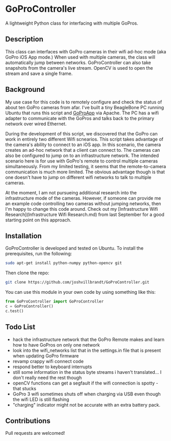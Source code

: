 # GoProController

A lightweight Python class for interfacing with multiple GoPros.

## Description

This class can interfaces with GoPro cameras in their wifi ad-hoc mode (aka GoPro iOS App mode.) When used with multiple cameras, the class will automatically jump between networks. GoProController can also take snapshots from the camera's live stream. OpenCV is used to open the stream and save a single frame.

## Background

My use case for this code is to remotely configure and check the status of about ten GoPro cameras from afar. I've built a tiny BeagleBone PC running Ubuntu that runs this script and [GoProApp](https://github.com/joshvillbrandt/GoProApp) via Apache. The PC has a wifi adapter to communicate with the GoPros and talks back to the primary network over wired Ethernet.

During the development of this script, we discovered that the GoPro can work in entirely two different Wifi scnearios. This script takes advantage of the camera's ability to connect to an iOS app. In this scenario, the camera creates an ad-hoc network that a client can connect to. The cameras can also be configured to jump on to an infrastructure network. The intended scenario here is for use with GoPro's remote to control multiple cameras simultaneously. From my limited testing, it seems that the remote-to-camera communication is much more limited. The obvious advantage though is that one doesn't have to jump on different wifi networks to talk to multiple cameras.

At the moment, I am not pursueing additional research into the infrastructure mode of the cameras. However, if someone can provide me an example code controlling two cameras without jumping networks, then I'm happy to change this code around. Check out my [Infrastructure Wifi Research](Infrastructure Wifi Research.md) from last September for a good starting point on this approach.

## Installation

GoProController is developed and tested on Ubuntu. To install the prerequisites, run the following:

```bash
sudo apt-get install python-numpy python-opencv git
```

Then clone the repo:

```bash
git clone https://github.com/joshvillbrandt/GoProController.git
```

You can use this module in your own code by using something like this:

```python
from GoProController import GoProController
c = GoProController()
c.test()
```

## Todo List

* hack the infrastructure network that the GoPro Remote makes and learn how to have GoPros on only one network
* look into the wifi_networks list that in the settings.in file that is present when updating GoPro firmware
* revamp crappy wifi connect code
* respond better to keyboard interrupts
* still some information in the status byte streams i haven't translated... I don't really need the rest though
* openCV functions can get a segfault if the wifi connection is spotty - that stucks
* GoPro 3 wifi sometimes shuts off when charging via USB even though the wifi LED is still flashing
* "charging" indicator might not be accurate with an extra battery pack.

## Contributions

Pull requests are welcomed!
